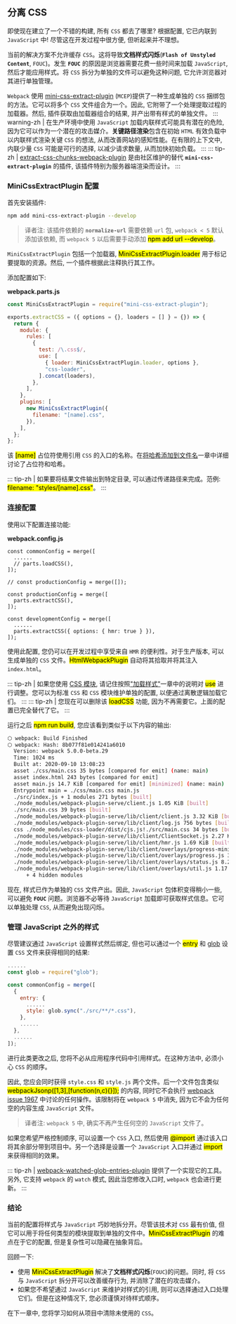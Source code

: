 ## 分离 CSS
即使现在建立了一个不错的构建, 所有 `CSS` 都去了哪里? 根据配置, 它已内联到 `JavaScript` 中! 尽管这在开发过程中很方便, 但听起来并不理想。

当前的解决方案不允许缓存 `CSS`。这将导致**文档样式闪烁**(**`Flash of Unstyled Content`**, `FOUC`)。发生 **`FOUC`** 的原因是浏览器需要花费一些时间来加载 `JavaScript`, 然后才能应用样式。将 `CSS` 拆分为单独的文件可以避免这种问题, 它允许浏览器对其进行单独管理。

`Webpack` 使用 [mini-css-extract-plugin](https://www.npmjs.com/package/mini-css-extract-plugin) (`MCEP`)提供了一种生成单独的 `CSS` 捆绑包的方法。它可以将多个 `CSS` 文件组合为一个。因此, 它附带了一个处理提取过程的加载器。然后, 插件获取由加载器组合的结果, 并产出带有样式的单独文件。
::: warning-zh | 
在生产环境中使用 `JavaScript` 加载内联样式可能具有潜在的危险, 因为它可以作为一个潜在的攻击媒介。**关键路径渲染**包含在初始 `HTML` 有效负载中以内联样式渲染关键 `CSS` 的想法, 从而改善网站的感知性能。在有限的上下文中, 内联少量 `CSS` 可能是可行的选择, 以减少请求数量, 从而加快初始负载。
:::
::: tip-zh | 
[extract-css-chunks-webpack-plugin](https://github.com/faceyspacey/extract-css-chunks-webpack-plugin) 是由社区维护的替代 **`mini-css-extract-plugin`** 的插件, 该插件特别为服务器端渲染而设计。
:::

### MiniCssExtractPlugin 配置
首先安装插件:
```bash
npm add mini-css-extract-plugin --develop
```
> 译者注: 该插件依赖的 **`normalize-url`** 需要依赖 `url` 包, `webpack < 5` 默认添加该依赖, 而 `webpack 5` 以后需要手动添加 <mark>npm add url --develop</mark>。

`MiniCssExtractPlugin` 包括一个加载器, <mark>MiniCssExtractPlugin.loader</mark> 用于标记要提取的资源。然后, 一个插件根据此注释执行其工作。

添加配置如下:

**webpack.parts.js**
```js
const MiniCssExtractPlugin = require("mini-css-extract-plugin");

exports.extractCSS = ({ options = {}, loaders = [] } = {}) => {
  return {
    module: {
      rules: [
        {
          test: /\.css$/,
          use: [
            { loader: MiniCssExtractPlugin.loader, options },
            "css-loader",
          ].concat(loaders),
        },
      ],
    },
    plugins: [
      new MiniCssExtractPlugin({
        filename: "[name].css",
      }),
    ],
  };
};
```
该 <mark>[name]</mark> 占位符使用引用 `CSS` 的入口的名称。在[将哈希添加到文件名]()一章中详细讨论了占位符和哈希。

::: tip-zh | 
如果要将结果文件输出到特定目录, 可以通过传递路径来完成。范例: <mark>filename: "styles/[name].css"</mark>。
:::

### 连接配置
使用以下配置连接功能:

**webpack.config.js**
```js{3,6,8-10,14}
const commonConfig = merge([
  ......
  // parts.loadCSS(),
]);

// const productionConfig = merge([]);

const productionConfig = merge([
  parts.extractCSS(),
]);

const developmentConfig = merge([
  ......
  parts.extractCSS({ options: { hmr: true } }),
]);
```
使用此配置, 您仍可以在开发过程中享受来自 `HMR` 的便利性。对于生产版本, 可以生成单独的 `CSS` 文件。<mark>HtmlWebpackPlugin</mark> 自动将其拾取并将其注入 `index.html`。

::: tip-zh | 
如果您使用 [CSS 模块](../Appendices/css-modules), 请记住按照["加载样式"](./loading-styles)一章中的说明对 <mark>use</mark> 进行调整。您可以为标准 `CSS` 和 `CSS` 模块维护单独的配置, 以便通过离散逻辑加载它们。
:::
::: tip-zh | 
您现在可以删除该 <mark>loadCSS</mark> 功能, 因为不再需要它。上面的配置已完全替代了它。
:::

运行之后 <mark>npm run build</mark>, 您应该看到类似于以下内容的输出: 
```bash
⬡ webpack: Build Finished
⬡ webpack: Hash: 8b077f81e014241a6010
  Version: webpack 5.0.0-beta.29
  Time: 1024 ms
  Built at: 2020-09-10 13:08:23
  asset ./css/main.css 35 bytes [compared for emit] (name: main)
  asset index.html 243 bytes [compared for emit]
  asset main.js 14.7 KiB [compared for emit] [minimized] (name: main)
  Entrypoint main = ./css/main.css main.js
  ./src/index.js + 1 modules 271 bytes [built]
  ./node_modules/webpack-plugin-serve/client.js 1.05 KiB [built]
  ./src/main.css 39 bytes [built]
  ./node_modules/webpack-plugin-serve/lib/client/client.js 3.32 KiB [built]
  ./node_modules/webpack-plugin-serve/lib/client/log.js 756 bytes [built]
  css ./node_modules/css-loader/dist/cjs.js!./src/main.css 34 bytes [built]
  ./node_modules/webpack-plugin-serve/lib/client/ClientSocket.js 2.27 KiB [built]
  ./node_modules/webpack-plugin-serve/lib/client/hmr.js 1.69 KiB [built]
  ./node_modules/webpack-plugin-serve/lib/client/overlays/progress-minimal.js 2.38 KiB [built]
  ./node_modules/webpack-plugin-serve/lib/client/overlays/progress.js 3.88 KiB [built]
  ./node_modules/webpack-plugin-serve/lib/client/overlays/status.js 8.27 KiB [built]
  ./node_modules/webpack-plugin-serve/lib/client/overlays/util.js 1.17 KiB [built]
      + 4 hidden modules 
```

现在, 样式已作为单独的 `CSS` 文件产出。因此, `JavaScript` 包体积变得稍小一些, 可以避免 **`FOUC`** 问题。浏览器不必等待 `JavaScript` 加载即可获取样式信息。它可以单独处理 `CSS`, 从而避免出现闪烁。

### 管理 JavaScript 之外的样式
尽管建议通过 `JavaScript` 设置样式然后绑定, 但也可以通过一个 <mark>entry</mark> 和 [glob](https://www.npmjs.com/package/glob) 设置 `CSS` 文件来获得相同的结果:
```js
......
const glob = require("glob");

const commonConfig = merge([
  {
    entry: {
      ......
      style: glob.sync("./src/**/*.css"),
    },
    ......
  },
  ......
]);
```
进行此类更改之后, 您将不必从应用程序代码中引用样式。在这种方法中, 必须小心 `CSS` 的顺序。

因此, 您应会同时获得 `style.css` 和 `style.js` 两个文件。后一个文件包含类似 <mark>webpackJsonp([1,3],[function(n,c){}]);</mark> 的内容, 同时它不会执行 [webpack issue 1967](https://github.com/webpack/webpack/issues/1967) 中讨论的任何操作。该限制将在 `webpack 5` 中消失, 因为它不会为任何空的内容生成 `JavaScript` 文件。

> 译者注: `webpack 5` 中, 确实不再产生任何空的 `JavaScript` 文件了。

如果您希望严格控制顺序, 可以设置一个 `CSS` 入口, 然后使用 <mark>@import</mark> 通过该入口将其余部分带到项目中。另一个选择是设置一个 `JavaScript` 入口并通过 <mark>import</mark> 来获得相同的效果。

::: tip-zh | 
[webpack-watched-glob-entries-plugin](https://www.npmjs.com/package/webpack-watched-glob-entries-plugin) 提供了一个实现它的工具。另外, 它支持 `webpack` 的 `watch` 模式, 因此当您修改入口时, `webpack` 也会进行更新。
:::

### 结论
当前的配置将样式与 `JavaScript` 巧妙地拆分开。尽管该技术对 `CSS` 最有价值, 但它可以用于将任何类型的模块提取到单独的文件中。<mark>MiniCssExtractPlugin</mark> 的难点在于它的配置, 但是复杂性可以隐藏在抽象背后。

回顾一下:
- 使用 <mark>MiniCssExtractPlugin</mark> 解决了**文档样式闪烁**(`FOUC`)的问题。同时, 将 `CSS` 与 `JavaScript` 拆分开可以改善缓存行为, 并消除了潜在的攻击媒介。
- 如果您不希望通过 `JavaScript` 来维护对样式的引用, 则可以选择通过入口处理它们。但是在这种情况下, 您必须谨慎对待样式顺序。

在下一章中, 您将学习如何从项目中清除未使用的 `CSS`。